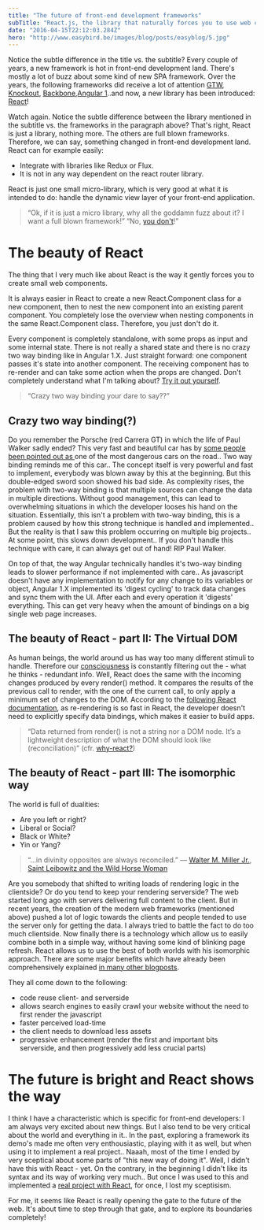 ```yaml
---
title: "The future of front-end development frameworks"
subTitle: "React.js, the library that naturally forces you to use web components"
date: "2016-04-15T22:12:03.284Z"
hero: "http://www.easybird.be/images/blog/posts/easyblog/5.jpg"
---
```


Notice the subtle difference in the title vs. the subtitle? Every couple of years, a new framework is hot in front-end development land. There's mostly a lot of buzz about some kind of new SPA framework. Over the years, the following frameworks did receive a lot of attention [GTW](http://www.gwtproject.org/), [Knockout](http://knockoutjs.com/), [Backbone](http://backbonejs.org/),[Angular 1](https://angularjs.org/)..and now, a new library has been introduced: [React](https://facebook.github.io/react)!

Watch again. Notice the subtle difference between the library mentioned in the subtitle vs. the frameworks in the paragraph above? That's right, React is just a library, nothing more. The others are full blown frameworks. Therefore, we can say, something changed in front-end development land. React can for example easily:

* Integrate with libraries like Redux or Flux.
* It is not in any way dependent on the react router library.

React is just one small micro-library, which is very good at what it is intended to do: handle the dynamic view layer of your front-end application.

> “Ok, if it is just a micro library, why all the goddamn fuzz about it? I want a full blown framework!” “No, [you don't](http://tom.lokhorst.eu/2010/09/why-libraries-are-better-than-frameworks)!”

# The beauty of React

The thing that I very much like about React is the way it gently forces you to create small web components. 

It is always easier in React to create a new React.Component class for a new component, then to nest the new component into an existing parent component. You completely lose the overview when nesting components in the same React.Component class. Therefore, you just don't do it. 

 Every component is completely standalone, with some props as input and some internal state. There is not really a shared state and there is no crazy two way binding like in Angular 1.X. Just straight forward: one component passes it's state into another component. The receiving component has to re-render and can take some action when the props are changed. Don't completely understand what I'm talking about? [Try it out yourself](http://facebook.github.io/react/docs/tutorial.html).

> “Crazy two way binding your dare to say??”

## Crazy two way binding(?)

Do you remember the Porsche (red Carrera GT) in which the life of Paul Walker sadly ended? This very fast and beautiful car has by [some people been pointed out as ](http://jalopnik.com/porsche-that-killed-paul-walker-dangerous-needs-res-1474240192)one of the most dangerous cars on the road.. Two way binding reminds me of this car.. The concept itself is very powerful and fast to implement, everybody was blown away by this at the beginning. But this double-edged sword soon showed his bad side. As complexity rises, the problem with two-way binding is that multiple sources can change the data in multiple directions. Without good management, this can lead to overwhelming situations in which the developer looses his hand on the situation. Essentially, this isn't a problem with two-way binding, this is a problem caused by how this strong technique is handled and implemented.. But the reality is that I saw this problem occurring on multiple big projects.. At some point, this slows down development.. If you don't handle this technique with care, it can always get out of hand! RIP Paul Walker.

On top of that, the way Angular technically handles it's two-way binding leads to slower performance if not implemented with care.. As javascript doesn't have any implementation to notify for any change to its variables or object, Angular 1.X implemented its 'digest cycling' to track data changes and sync them with the UI. After each and every operation it 'digests' everything. This can get very heavy when the amount of bindings on a big single web page increases.

## The beauty of React - part II: The Virtual DOM

As human beings, the world around us has way too many different stimuli to handle. Therefore our [consciousness](http://www.scientificamerican.com/article/looks-can-deceive/) is constantly filtering out the - what he thinks - redundant info. Well, React does the same with the incoming changes produced by every render() method. It compares the results of the previous call to render, with the one of the current call, to only apply a minimum set of changes to the DOM. According to the [following React documentation](https://facebook.github.io/react/blog/2013/06/05/why-react.html#reactive-updates-are-dead-simple.), as re-rendering is so fast in React, the developer doesn't need to explicitly specify data bindings, which makes it easier to build apps.

> “Data returned from render() is not a string nor a DOM node. It’s a lightweight description of what the DOM should look like (reconciliation)” (cfr. [why-react?](https://facebook.github.io/react/blog/2013/06/05/why-react.html))

## The beauty of React - part III: The isomorphic way

The world is full of dualities:

* Are you left or right?
* Liberal or Social?
* Black or White?
* Yin or Yang?

> “...in divinity opposites are always reconciled.” ― [Walter M. Miller Jr.](http://www.goodreads.com/author/show/6025722.Walter_M_Miller_Jr_), [Saint Leibowitz and the Wild Horse Woman](http://www.goodreads.com/work/quotes/250974-saint-leibowitz-and-the-wild-horse-woman)

Are you somebody that shifted to writing loads of rendering logic in the clientside? Or do you tend to keep your rendering serverside? The web started long ago with servers delivering full content to the client. But in recent years, the creation of the modern web frameworks (mentioned above) pushed a lot of logic towards the clients and people tended to use the server only for getting the data. I always tried to battle the fact to do too much clientside. Now finally there is a technology which allow us to easily combine both in a simple way, without having some kind of blinking page refresh. React allows us to use the best of both worlds with his isomorphic approach. There are some major benefits which have already been comprehensively explained [in many other blogposts](https://www.smashingmagazine.com/2015/04/react-to-the-future-with-isomorphic-apps/#isomorphic-javascript).

They all come down to the following:

* code reuse client- and serverside
* allows search engines to easily crawl your website without the need to first render the javascript
* faster perceived load-time
* the client needs to download less assets
* progressive enhancement (render the first and important bits serverside, and then progressively add less crucial parts)

# The future is bright and React shows the way

I think I have a characteristic which is specific for front-end developers: I am always very excited about new things. But I also tend to be very critical about the world and everything in it.. In the past, exploring a framework its demo's made me often very enthousiastic, playing with it as well, but when using it to implement a real project.. Naaah, most of the time I ended by very sceptical about some parts of "this new way of doing it". Well, I didn't have this with React - yet. On the contrary, in the beginning I didn't like its syntax and its way of working very much.. But once I was used to this and implemented a [real project with React](https://github.com/easybird/salesfunnel-abinbev), for once, I lost my sceptisism.

For me, it seems like React is really opening the gate to the future of the web. It's about time to step through that gate, and to explore its boundaries completely!
